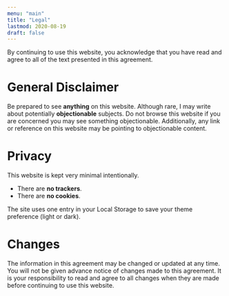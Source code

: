 ```yaml
---
menu: "main"
title: "Legal"
lastmod: 2020-08-19
draft: false
---
```


By continuing to use this website, you acknowledge that you have read and agree to all of the text presented in this agreement.

# General Disclaimer

Be prepared to see **anything** on this website.
Although rare, I may write about potentially **objectionable** subjects.
Do not browse this website if you are concerned you may see something objectionable.
Additionally, any link or reference on this website may be pointing to objectionable content.

# Privacy

This website is kept very minimal intentionally.

* There are **no trackers**.
* There are **no cookies**.

The site uses one entry in your Local Storage to save your theme preference (light or dark).

# Changes

The information in this agreement may be changed or updated at any time.
You will not be given advance notice of changes made to this agreement.
It is your responsibility to read and agree to all changes when they are made before continuing to use this website.
